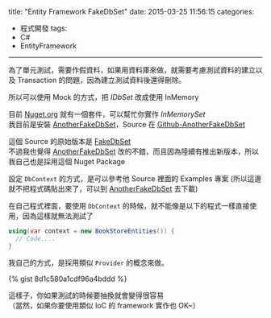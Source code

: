 title: "Entity Framework FakeDbSet"
date: 2015-03-25 11:56:15
categories:
- 程式開發
tags:
- C#
- EntityFramework
---

為了單元測試，需要作假資料，如果用資料庫來做，就需要考慮測試資料的建立以及 Transaction 的問題，因為建立測試資料後還得刪除。     

所以可以使用 Mock 的方式，把 *IDbSet* 改成使用 InMemory   

目前 [Nuget.org]() 就有一個套件，可以幫忙你實作 *InMemorySet*   
我目前是安裝 [AnotherFakeDbSet](https://www.nuget.org/packages/AnotherFakeDbSet/)，Source 在 [Github-AnotherFakeDbSet](https://github.com/realistschuckle/FakeDbSet)    

這個 Source 的原始版本是 [FakeDbSet](https://github.com/a-h/FakeDbSet)  
不過我也覺得 [AnotherFakeDbSet](https://www.nuget.org/packages/AnotherFakeDbSet/) 改的不錯，而且因為陸續有推出新版本，所以我自己也是採用這個 Nuget Package  


<!--more-->


設定 `DbContext` 的方式，是可以參考他 Source 裡面的 Examples 專案 (所以這邊就不把程式碼貼出來了，可以到 [AnotherFakeDbSet](https://www.nuget.org/packages/AnotherFakeDbSet/) 去下載)  


在自己程式裡面，要使用 `DbContext` 的時候，就不能像是以下的程式一樣直接使用，因為這樣就無法測試了   

```csharp
using(var context = new BookStoreEntities()) {
  // Code....
}
```

我自己的方式，是採用類似 `Provider` 的概念來做。     

{% gist 8d1c580a1cdf96a4bddd %}

這樣子，你如果測試的時候要抽換就會變得很容易  
（當然，如果你要使用類似 IoC 的 framework 實作也 OK~）    
